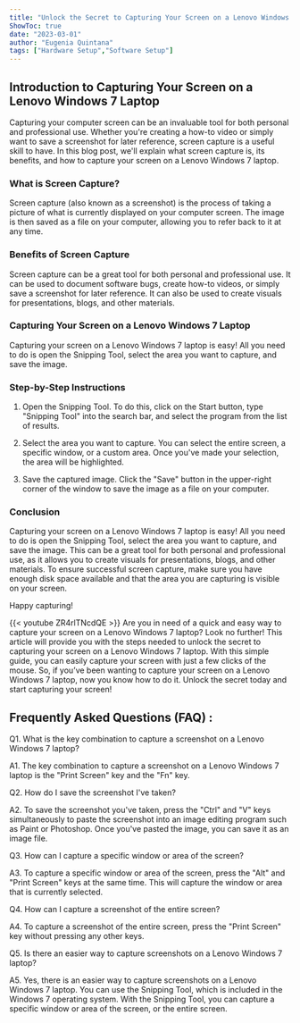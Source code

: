 ```yaml
---
title: "Unlock the Secret to Capturing Your Screen on a Lenovo Windows 7 Laptop!"
ShowToc: true 
date: "2023-03-01"
author: "Eugenia Quintana" 
tags: ["Hardware Setup","Software Setup"]
---
```

## Introduction to Capturing Your Screen on a Lenovo Windows 7 Laptop 

Capturing your computer screen can be an invaluable tool for both personal and professional use. Whether you're creating a how-to video or simply want to save a screenshot for later reference, screen capture is a useful skill to have. In this blog post, we'll explain what screen capture is, its benefits, and how to capture your screen on a Lenovo Windows 7 laptop. 

### What is Screen Capture?

Screen capture (also known as a screenshot) is the process of taking a picture of what is currently displayed on your computer screen. The image is then saved as a file on your computer, allowing you to refer back to it at any time. 

### Benefits of Screen Capture

Screen capture can be a great tool for both personal and professional use. It can be used to document software bugs, create how-to videos, or simply save a screenshot for later reference. It can also be used to create visuals for presentations, blogs, and other materials. 

### Capturing Your Screen on a Lenovo Windows 7 Laptop

Capturing your screen on a Lenovo Windows 7 laptop is easy! All you need to do is open the Snipping Tool, select the area you want to capture, and save the image. 

### Step-by-Step Instructions

1. Open the Snipping Tool. To do this, click on the Start button, type "Snipping Tool" into the search bar, and select the program from the list of results.

2. Select the area you want to capture. You can select the entire screen, a specific window, or a custom area. Once you've made your selection, the area will be highlighted. 

3. Save the captured image. Click the "Save" button in the upper-right corner of the window to save the image as a file on your computer. 

### Conclusion

Capturing your screen on a Lenovo Windows 7 laptop is easy! All you need to do is open the Snipping Tool, select the area you want to capture, and save the image. This can be a great tool for both personal and professional use, as it allows you to create visuals for presentations, blogs, and other materials. To ensure successful screen capture, make sure you have enough disk space available and that the area you are capturing is visible on your screen. 

Happy capturing!

{{< youtube ZR4rlTNcdQE >}} 
Are you in need of a quick and easy way to capture your screen on a Lenovo Windows 7 laptop? Look no further! This article will provide you with the steps needed to unlock the secret to capturing your screen on a Lenovo Windows 7 laptop. With this simple guide, you can easily capture your screen with just a few clicks of the mouse. So, if you’ve been wanting to capture your screen on a Lenovo Windows 7 laptop, now you know how to do it. Unlock the secret today and start capturing your screen!

## Frequently Asked Questions (FAQ) :
Q1. What is the key combination to capture a screenshot on a Lenovo Windows 7 laptop?

A1. The key combination to capture a screenshot on a Lenovo Windows 7 laptop is the "Print Screen" key and the "Fn" key.

Q2. How do I save the screenshot I've taken?

A2. To save the screenshot you've taken, press the "Ctrl" and "V" keys simultaneously to paste the screenshot into an image editing program such as Paint or Photoshop. Once you've pasted the image, you can save it as an image file.

Q3. How can I capture a specific window or area of the screen?

A3. To capture a specific window or area of the screen, press the "Alt" and "Print Screen" keys at the same time. This will capture the window or area that is currently selected.

Q4. How can I capture a screenshot of the entire screen?

A4. To capture a screenshot of the entire screen, press the "Print Screen" key without pressing any other keys.

Q5. Is there an easier way to capture screenshots on a Lenovo Windows 7 laptop?

A5. Yes, there is an easier way to capture screenshots on a Lenovo Windows 7 laptop. You can use the Snipping Tool, which is included in the Windows 7 operating system. With the Snipping Tool, you can capture a specific window or area of the screen, or the entire screen.


